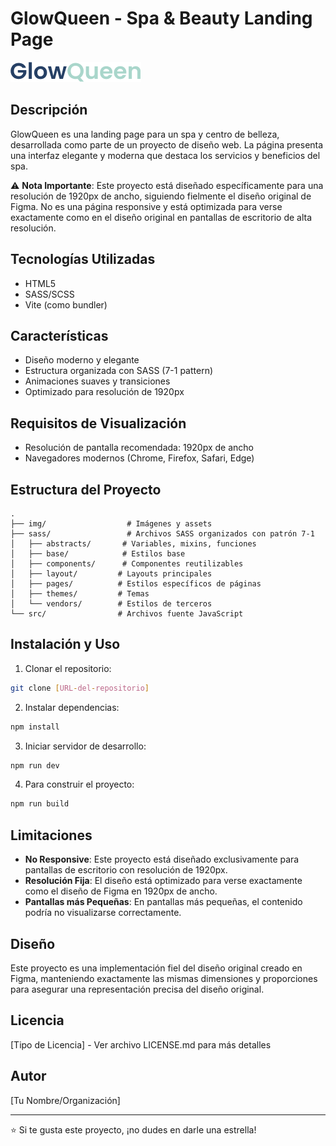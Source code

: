 # GlowQueen - Spa & Beauty Landing Page

![GlowQueen Logo](/img/GlowQueen_logo.png)

## Descripción

GlowQueen es una landing page para un spa y centro de belleza, desarrollada como parte de un proyecto de diseño web. La página presenta una interfaz elegante y moderna que destaca los servicios y beneficios del spa.

⚠️ **Nota Importante**: Este proyecto está diseñado específicamente para una resolución de 1920px de ancho, siguiendo fielmente el diseño original de Figma. No es una página responsive y está optimizada para verse exactamente como en el diseño original en pantallas de escritorio de alta resolución.

## Tecnologías Utilizadas

- HTML5
- SASS/SCSS
- Vite (como bundler)

## Características

- Diseño moderno y elegante
- Estructura organizada con SASS (7-1 pattern)
- Animaciones suaves y transiciones
- Optimizado para resolución de 1920px

## Requisitos de Visualización

- Resolución de pantalla recomendada: 1920px de ancho
- Navegadores modernos (Chrome, Firefox, Safari, Edge)

## Estructura del Proyecto

```
.
├── img/                  # Imágenes y assets
├── sass/                 # Archivos SASS organizados con patrón 7-1
│   ├── abstracts/       # Variables, mixins, funciones
│   ├── base/            # Estilos base
│   ├── components/      # Componentes reutilizables
│   ├── layout/         # Layouts principales
│   ├── pages/          # Estilos específicos de páginas
│   ├── themes/         # Temas
│   └── vendors/        # Estilos de terceros
└── src/                # Archivos fuente JavaScript
```

## Instalación y Uso

1. Clonar el repositorio:
```bash
git clone [URL-del-repositorio]
```

2. Instalar dependencias:
```bash
npm install
```

3. Iniciar servidor de desarrollo:
```bash
npm run dev
```

4. Para construir el proyecto:
```bash
npm run build
```

## Limitaciones

- **No Responsive**: Este proyecto está diseñado exclusivamente para pantallas de escritorio con resolución de 1920px.
- **Resolución Fija**: El diseño está optimizado para verse exactamente como el diseño de Figma en 1920px de ancho.
- **Pantallas más Pequeñas**: En pantallas más pequeñas, el contenido podría no visualizarse correctamente.

## Diseño

Este proyecto es una implementación fiel del diseño original creado en Figma, manteniendo exactamente las mismas dimensiones y proporciones para asegurar una representación precisa del diseño original.

## Licencia

[Tipo de Licencia] - Ver archivo LICENSE.md para más detalles

## Autor

[Tu Nombre/Organización]

---

⭐ Si te gusta este proyecto, ¡no dudes en darle una estrella!